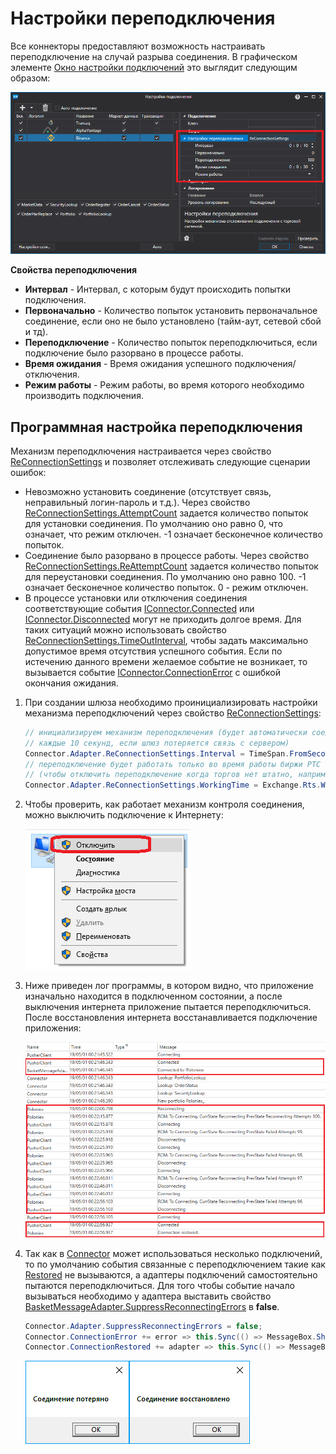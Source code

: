 # Настройки переподключения

Все коннекторы предоставляют возможность настраивать переподключение на случай разрыва соединения. В графическом элементе [Окно настройки подключений](../graphical_user_interface/connection_settings_window.md) это выглядит следующим образом: 

![API GUI ReconnectionSettings](../../../images/api_gui_reconnectionsettings.png)

**Свойства переподключения**

- **Интервал** \- Интервал, с которым будут происходить попытки подключения. 
- **Первоначально** \- Количество попыток установить первоначальное соединение, если оно не было установлено (тайм\-аут, сетевой сбой и тд). 
- **Переподключение** \- Количество попыток переподключиться, если подключение было разорвано в процессе работы. 
- **Время ожидания** \- Время ожидания успешного подключения\/отключения. 
- **Режим работы** \- Режим работы, во время которого необходимо производить подключения. 

## Программная настройка переподключения

Механизм переподключения настраивается через свойство [ReConnectionSettings](xref:StockSharp.Messages.IMessageAdapter.ReConnectionSettings) и позволяет отслеживать следующие сценарии ошибок: 

- Невозможно установить соединение (отсутствует связь, неправильный логин\-пароль и т.д.). Через свойство [ReConnectionSettings.AttemptCount](xref:StockSharp.Messages.ReConnectionSettings.AttemptCount) задается количество попыток для установки соединения. По умолчанию оно равно 0, что означает, что режим отключен. \-1 означает бесконечное количество попыток. 
- Соединение было разорвано в процессе работы. Через свойство [ReConnectionSettings.ReAttemptCount](xref:StockSharp.Messages.ReConnectionSettings.ReAttemptCount) задается количество попыток для переустановки соединения. По умолчанию оно равно 100. \-1 означает бесконечное количество попыток. 0 \- режим отключен. 
- В процессе установки или отключения соединения соответствующие события [IConnector.Connected](xref:StockSharp.BusinessEntities.IConnector.Connected) или [IConnector.Disconnected](xref:StockSharp.BusinessEntities.IConnector.Disconnected) могут не приходить долгое время. Для таких ситуаций можно использовать свойство [ReConnectionSettings.TimeOutInterval](xref:StockSharp.Messages.ReConnectionSettings.TimeOutInterval), чтобы задать максимально допустимое время отсутствия успешного события. Если по истечению данного времени желаемое событие не возникает, то вызывается событие [IConnector.ConnectionError](xref:StockSharp.BusinessEntities.IConnector.ConnectionError) с ошибкой окончания ожидания. 

1. При создании шлюза необходимо проинициализировать настройки механизма переподключений через свойство [ReConnectionSettings](xref:StockSharp.Messages.IMessageAdapter.ReConnectionSettings): 

   ```cs
   // инициализируем механизм переподключения (будет автоматически соединяться
   // каждые 10 секунд, если шлюз потеряется связь с сервером)
   Connector.Adapter.ReConnectionSettings.Interval = TimeSpan.FromSeconds(10);
   // переподключение будет работать только во время работы биржи РТС
   // (чтобы отключить переподключение когда торгов нет штатно, например, ночью)
   Connector.Adapter.ReConnectionSettings.WorkingTime = Exchange.Rts.WorkingTime;
   ```
2. Чтобы проверить, как работает механизм контроля соединения, можно выключить подключение к Интернету: 

   ![transactions](../../../images/transactions.png)
3. Ниже приведен лог программы, в котором видно, что приложение изначально находится в подключенном состоянии, а после выключения интернета приложение пытается переподключиться. После восстановления интернета восстанавливается подключение приложения: 

   ![API ReconnectionLog](../../../images/api_reconnectionlog.png)
4. Так как в [Connector](xref:StockSharp.Algo.Connector) может использоваться несколько подключений, то по умолчанию события связанные с переподключением такие как [Restored](xref:StockSharp.Algo.Connector.ConnectionRestored) не вызываются, а адаптеры подключений самостоятельно пытаются переподключиться. Для того чтобы событие начало вызываться необходимо у адаптера выставить свойство [BasketMessageAdapter.SuppressReconnectingErrors](xref:StockSharp.Algo.BasketMessageAdapter.SuppressReconnectingErrors) в **false**. 

   ```cs
   Connector.Adapter.SuppressReconnectingErrors = false;
   Connector.ConnectionError += error => this.Sync(() => MessageBox.Show(this, "Соединение потеряно"));
   Connector.ConnectionRestored += adapter => this.Sync(() => MessageBox.Show(this, "Соединение восстановлено"));
   ```

   ![sampleconnectionerror](../../../images/sample_connection_error.png)![sampleconnectionrestore](../../../images/sample_connection_restored.png)
